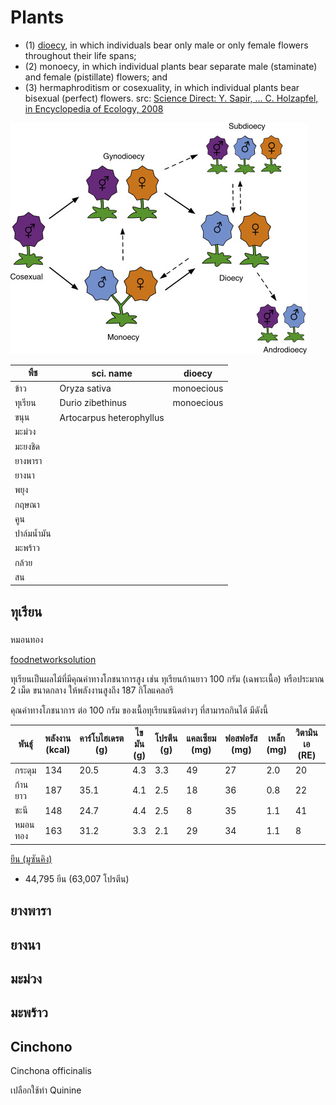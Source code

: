 # Plants

  * (1) [dioecy](https://www.frontiersin.org/articles/10.3389/fpls.2020.580488/full), in which individuals bear only male or only female flowers throughout their life spans; 
  * (2) monoecy, in which individual plants bear separate male (staminate) and female (pistillate) flowers; and 
  * (3) hermaphroditism or cosexuality, in which individual plants bear bisexual (perfect) flowers.
src: [Science Direct: Y. Sapir, ... C. Holzapfel, in Encyclopedia of Ecology, 2008](https://www.sciencedirect.com/topics/agricultural-and-biological-sciences/monoecy#:~:text=The%20categories%20are%20(1)%20dioecy,individual%20plants%20bear%20bisexual%20(perfect))

![Dioecy](https://github.com/tatpongkatanyukul/plants/raw/main/images/sciencedirect_topics.jpg)

| พืช    | sci. name | dioecy | 
| ---   |---   |---   |
| ข้าว   | Oryza sativa | monoecious |
| ทุเรียน | Durio zibethinus | monoecious |
| ขนุน  | Artocarpus heterophyllus |
| มะม่วง |
| มะยงชิด |
| ยางพารา |
| ยางนา   |
| พยุง     |
| กฤษณา  |
| คูน      |
| ปาล์มน้ำมัน |
| มะพร้าว |
| กล้วย   |
| สน     |

## ทุเรียน

### 
หมอนทอง

[foodnetworksolution](https://www.foodnetworksolution.com/wiki/word/2640/durian-%E0%B8%97%E0%B8%B8%E0%B9%80%E0%B8%A3%E0%B8%B5%E0%B8%A2%E0%B8%99)

ทุเรียนเป็นผลไม้ที่มีคุณค่าทางโภชนาการสูง เช่น ทุเรียนก้านยาว 100 กรัม (เฉพาะเนื้อ) หรือประมาณ 2 เม็ด ขนาดกลาง ให้พลังงานสูงถึง 187 กิโลแคลอรี

คุณค่าทางโภชนาการ ต่อ 100 กรัม ของเนื้อทุเรียนชนิดต่างๆ ที่สามารถกินได้ มีดังนี้

พันธุ์ | พลังงาน (kcal) | คาร์โบไฮเดรต (g) | ไขมัน (g) | โปรตีน (g) | แคลเซียม (mg) | ฟอสฟอรัส (mg) | เหล็ก (mg) | วิตามินเอ (RE) | ใยอาหาร (g) | วิตามินซี (mg) |
--- | --- | --- | --- | --- | --- | --- | --- | --- | --- | --- |
กระดุม | 134 | 20.5 | 4.3 | 3.3 | 49 | 27 | 2.0 | 20 | 1.2 | - |
ก้านยาว | 187 | 35.1 | 4.1 | 2.5 | 18 | 36 | 0.8 | 22 | 1.7 | 34 |
ชะนี | 148 | 24.7 | 4.4 | 2.5 | 8 | 35 | 1.1 | 41 | 2.4 | 28 |
หมอนทอง | 163 | 31.2 | 3.3 | 2.1 | 29 | 34 | 1.1 | 8 | 1.4 | 35 |

[ยีน (มูซันคิง)](https://www.ncbi.nlm.nih.gov/bioproject/?term=PRJNA400310)
  * 44,795 ยีน (63,007 โปรตีน)

## ยางพารา

## ยางนา

## มะม่วง

## มะพร้าว


## Cinchono

Cinchona officinalis

เปลือกใช้ทำ Quinine



